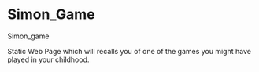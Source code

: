 # Simon_Game
Simon_game

Static Web Page which will recalls you of one of the games you might have played in your childhood.


